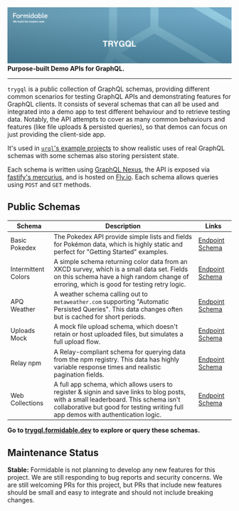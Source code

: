 <a href="https://formidable.com/open-source/" target="_blank">
  <img alt="trygql — Formidable, We build the modern web" src="https://raw.githubusercontent.com/FormidableLabs/trygql/master/trygql-Hero.png" />
</a>
<strong>Purpose-built Demo APIs for GraphQL.</strong>

---

`trygql` is a public collection of GraphQL schemas, providing different common scenarios for
testing GraphQL APIs and demonstrating features for GraphQL clients.
It consists of several schemas that can all be used and integrated into a demo app to test different
behaviour and to retrieve testing data. Notably, the API attempts to cover as many common behaviours
and features (like file uploads & persisted queries), so that demos can focus on just providing the
client-side app.

It's used in [`urql`'s example projects](https://github.com/FormidableLabs/urql/tree/main/examples)
to show realistic uses of real GraphQL schemas with some schemas also storing persistent state.

Each schema is written using [GraphQL Nexus](https://nexusjs.org/), the API is exposed via
[fastify's mercurius](https://mercurius.dev/), and is hosted on [Fly.io](https://fly.io/). Each
schema allows queries using `POST` and `GET` methods.

## Public Schemas

| Schema | Description | Links |
| --- | ----------- | -------- |
| Basic Pokedex | The Pokedex API provide simple lists and fields for Pokémon data, which is highly static and perfect for "Getting Started" examples. | [Endpoint](https://trygql.dev/graphql/basic-pokedex) [Schema](./graphql/basic-pokedex/__generated/schema.gen.graphql) |
| Intermittent Colors | A simple schema returning color data from an XKCD survey, which is a small data set. Fields on this schema have a high random change of erroring, which is good for testing retry logic. | [Endpoint](https://trygql.dev/graphql/intermittent-colors) [Schema](./graphql/intermittent-colors/__generated/schema.gen.graphql) |
| APQ Weather | A weather schema calling out to `metaweather.com` supporting "Automatic Persisted Queries". This data changes often but is cached for short periods. | [Endpoint](https://trygql.dev/graphql/apq-weather) [Schema](./graphql/apq-weather/__generated/schema.gen.graphql) |
| Uploads Mock | A mock file upload schema, which doesn't retain or host uploaded files, but simulates a full upload flow. | [Endpoint](https://trygql.dev/graphql/uploads-mock) [Schema](./graphql/uploads-mock/__generated/schema.gen.graphql) |
| Relay npm | A Relay-compliant schema for querying data from the npm registry. This data has highly variable response times and realistic pagination fields.| [Endpoint](https://trygql.dev/graphql/relay-npm) [Schema](./graphql/relay-npm/__generated/schema.gen.graphql) |
| Web Collections | A full app schema, which allows users to register & signin and save links to blog posts, with a small leaderboard. This schema isn't collaborative but good for testing writing full app demos with authentication logic. | [Endpoint](https://trygql.dev/graphql/web-collections) [Schema](./graphql/web-collections/__generated/schema.gen.graphql) |

**Go to [trygql.formidable.dev](https://trygql.formidable.dev/) to explore or query these schemas.**

## Maintenance Status

**Stable:** Formidable is not planning to develop any new features for this project. We are still responding to bug reports and security concerns. We are still welcoming PRs for this project, but PRs that include new features should be small and easy to integrate and should not include breaking changes.

